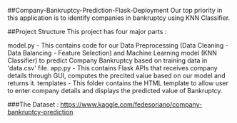 ##Company-Bankruptcy-Prediction-Flask-Deployment
Our top priority in this application is to identify companies in bankruptcy using KNN Classifier.

##Project Structure
This project has four major parts :

model.py - This contains code for our Data Preprocessing (Data Cleaning - Data Balancing - Feature Selection) and Machine Learning model (KNN Classifier) to predict Company Bankruptcy based on training data in 'data.csv' file. 
app.py - This contains Flask APIs that receives company details through GUI, computes the precited value based on our model and returns it.
templates - This folder contains the HTML template to allow user to enter company details and displays the predicted value of Bankruptcy.

###The Dataset :  https://www.kaggle.com/fedesoriano/company-bankruptcy-prediction  
